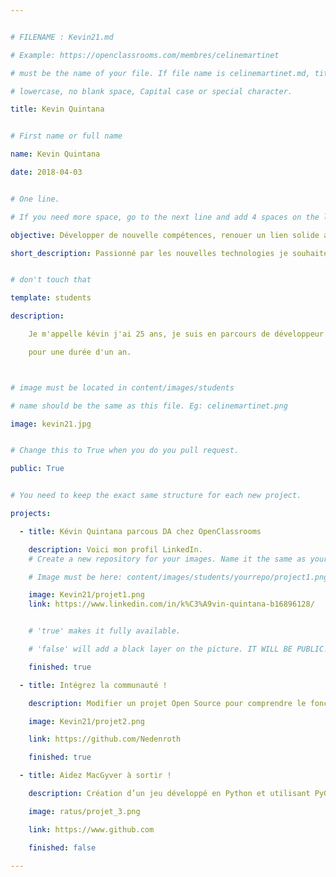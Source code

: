 ```yaml
---


# FILENAME : Kevin21.md

# Example: https://openclassrooms.com/membres/celinemartinet

# must be the name of your file. If file name is celinemartinet.md, title is celinemartinet.

# lowercase, no blank space, Capital case or special character.

title: Kevin Quintana


# First name or full name

name: Kevin Quintana

date: 2018-04-03


# One line.

# If you need more space, go to the next line and add 4 spaces on the left, as in 'description'.

objective: Développer de nouvelle compétences, renouer un lien solide avec l'apprentissage. Apprendre un métier qui me plaît.

short_description: Passionné par les nouvelles technologies je souhaite en apprendre plus sur le développement.


# don't touch that

template: students

description:

    Je m'appelle kévin j'ai 25 ans, je suis en parcours de développeur d'applications chez OpenClassrooms 

    pour une durée d'un an.



# image must be located in content/images/students

# name should be the same as this file. Eg: celinemartinet.png

image: kevin21.jpg


# Change this to True when you do you pull request.

public: True


# You need to keep the exact same structure for each new project.

projects:

  - title: Kévin Quintana parcous DA chez OpenClassrooms

    description: Voici mon profil LinkedIn. 
    # Create a new repository for your images. Name it the same as your nickname and profile picture.

    # Image must be here: content/images/students/yourrepo/project1.png

    image: Kevin21/projet1.png
    link: https://www.linkedin.com/in/k%C3%A9vin-quintana-b16896128/


    # 'true' makes it fully available.

    # 'false' will add a black layer on the picture. IT WILL BE PUBLIC!

    finished: true

  - title: Intégrez la communauté !

    description: Modifier un projet Open Source pour comprendre le fonctionnement de Git, de Github et des pull requests. 

    image: Kevin21/projet2.png

    link: https://github.com/Nedenroth

    finished: true

  - title: Aidez MacGyver à sortir !

    description: Création d’un jeu développé en Python et utilisant PyGame.

    image: ratus/projet_3.png

    link: https://www.github.com

    finished: false

---
```

